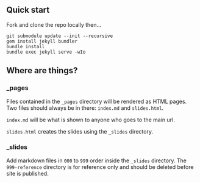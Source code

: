 ## Quick start

Fork and clone the repo locally then...

```console
git submodule update --init --recursive
gem install jekyll bundler
bundle install
bundle exec jekyll serve -wIo
```

## Where are things?

### _pages

Files contained in the `_pages` directory will be rendered as HTML pages. Two files should always be in there: `index.md` and `slides.html`.

`index.md` will be what is shown to anyone who goes to the main url.

`slides.html` creates the slides using the `_slides` directory.

### _slides

Add markdown files in `000` to `999` order inside the `_slides` directory. The `999-reference` directory is for reference only and should be deleted before site is published.
